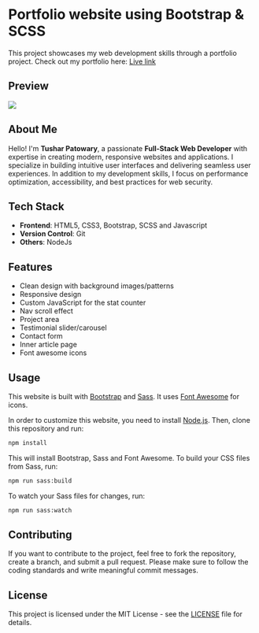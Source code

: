 # Portfolio website using Bootstrap & SCSS

This project showcases my web development skills through a portfolio project. Check out my portfolio here: [Live link](https://bootstrap-tusharpatowary.netlify.app/)

## Preview 

<img src="./images/bootstrap-preview.gif" />

## About Me
Hello! I'm **Tushar Patowary**, a passionate **Full-Stack Web Developer** with expertise in creating modern, responsive websites and applications. I specialize in building intuitive user interfaces and delivering seamless user experiences. In addition to my development skills, I focus on performance optimization, accessibility, and best practices for web security.

## Tech Stack
- **Frontend**: HTML5, CSS3, Bootstrap, SCSS and Javascript 
- **Version Control**: Git
- **Others**: NodeJs

## Features

- Clean design with background images/patterns
- Responsive design
- Custom JavaScript for the stat counter
- Nav scroll effect
- Project area
- Testimonial slider/carousel
- Contact form
- Inner article page
- Font awesome icons

## Usage

This website is built with [Bootstrap](https://getbootstrap.com/) and [Sass](https://sass-lang.com/). It uses [Font Awesome](https://fontawesome.com/) for icons.

In order to customize this website, you need to install [Node.js](https://nodejs.org/en/). Then, clone this repository and run:

```bash
npm install
```

This will install Bootstrap, Sass and Font Awesome. To build your CSS files from Sass, run:

```bash
npm run sass:build
```

To watch your Sass files for changes, run:

```bash
npm run sass:watch
```

## Contributing

If you want to contribute to the project, feel free to fork the repository, create a branch, and submit a pull request. Please make sure to follow the coding standards and write meaningful commit messages.

## License

This project is licensed under the MIT License - see the [LICENSE](LICENSE) file for details.


